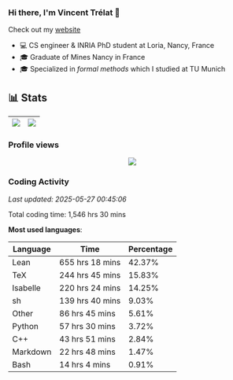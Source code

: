 ### Hi there, I'm Vincent Trélat 👋

Check out my [website](https://vtrelat.github.io)

-   💻 CS engineer & INRIA PhD student at Loria, Nancy, France
-   🎓 Graduate of Mines Nancy in France
-   🎓 Specialized in _formal methods_ which I studied at TU Munich

## 📊 **Stats**

| <img align="center" src="https://readme-stats.clckblog.space/api?username=VTrelat&show_icons=true&include_all_commits=true&theme=tokyonight&hide_border=true" /> | <img align="center" src="https://readme-stats.clckblog.space/api/top-langs/?username=VTrelat&layout=compact&theme=tokyonight&hide_border=true" /> |
| ---------------------------------------------------------------------------------------------------------------------------------------------------------------- | ------------------------------------------------------------------------------------------------------------------------------------------------- |

### Profile views

<p align="center">
 <img src="https://profile-counter.glitch.me/VTrelat/count.svg" />
</p>

<!--automations-->
### Coding Activity
_Last updated: 2025-05-27 00:45:06_

Total coding time: 1,546 hrs 30 mins

**Most used languages**:

| Language | Time | Percentage |
| ------------- | ------------- | ------------- |
| Lean | 655 hrs 18 mins | 42.37% |
| TeX | 244 hrs 45 mins | 15.83% |
| Isabelle | 220 hrs 24 mins | 14.25% |
| sh | 139 hrs 40 mins | 9.03% |
| Other | 86 hrs 45 mins | 5.61% |
| Python | 57 hrs 30 mins | 3.72% |
| C++ | 43 hrs 51 mins | 2.84% |
| Markdown | 22 hrs 48 mins | 1.47% |
| Bash | 14 hrs 4 mins | 0.91% |

